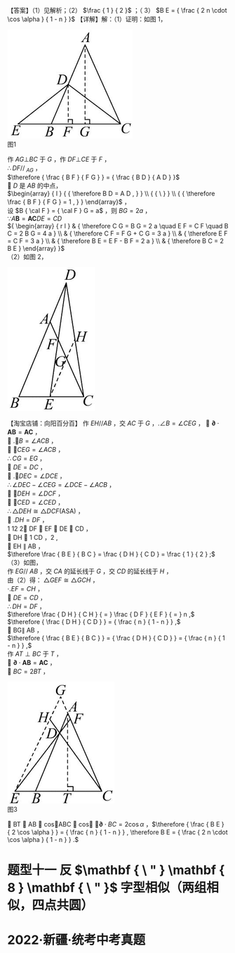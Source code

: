 【答案】（1）见解析；（2） $\frac { 1 } { 2 }$ ；（ 3） $B E = { \frac { 2 n \cdot \cos \alpha } { 1 - n } }$ 【详解】解：（1）证明：如图 1，

![](<../../qs_image_DB/专题1-2_一文吃透相似三角形12个模型·共14类题型（解析版）/7ff64164b42740e720c3993ad07493bf7473d0bebff1d92b4b095a6bc0e28a9a.jpg>)  
图1

作 $A G \bot B C$ 于 $G$ ，作 $D F \bot C E$ 于 $F$ ，  
$\therefore D F / / _ { \mathrm { ~ } A G }$ ，  
$\therefore { \frac { B F } { F G } } = { \frac { B D } { A D } }$   
 $D$ 是 $A B$ 的中点，  
$\begin{array} { l } { { \therefore B D = A D , } } \\ { { \ } } \\ { { \therefore \frac { B F } { F G } = 1 , } } \end{array}$ ，  
设 $B { \cal F } = { \cal F } G = a$ ，则 $B G = 2 a$ ，  
$\because A \mathbf { B } = \mathbf { A } \mathbf { C } D E = C D$   
${ \begin{array} { r l } & { \therefore C G = B G = 2 a \quad E F = C F \quad B C = 2 B G = 4 a } \\ & { \therefore C F = F G + C G = 3 a } \\ & { \therefore E F = C F = 3 a } \\ & { \therefore B E = E F - B F = 2 a } \\ & { \therefore B C = 2 B E } \end{array} }$   
（2）如图 2，

![](<../../qs_image_DB/专题1-2_一文吃透相似三角形12个模型·共14类题型（解析版）/86c133806e4a551d3f9e15d61b871feed7f8a11c8516d2447577ef069840fcd5.jpg>)

【淘宝店铺：向阳百分百】 作 $E H / / A B$ ，交 $A C$ 于 $G$ ，$. \angle B = \angle C E G$ ，
 $\mathbf { \partial } \cdot \mathbf { A } \mathbf { B } = \mathbf { A } \mathbf { C }$ ，  
 $. \angle B = \angle A C B$ ，  
 $\angle C E G = \angle A C B$ ，  
$\therefore C G = E G$ ，  
 $D E = D C$ ，  
 $. \angle D E C = \angle D C E$ ，  
$\therefore \angle D E C - \angle C E G = \angle D C E - \angle A C B$ ，  
 $\angle D E H = \angle D C F$ ，  
 $\angle C E D = \angle C E D$ ，  
$\therefore \triangle D E H { \cong } \triangle D C F ( \mathrm { A S A } )$ ，  
 $. D H = D F$ ，  
1 12 2 DF  EF  DE  CD ，   
 DH  1 CD ，2 ,  
 EH ∥ AB ，  
$\therefore \frac { B E } { B C } = \frac { D H } { C D } = \frac { 1 } { 2 } ;$   
（3）如图，  
作 $E G / / \ A B$ ，交 $C A$ 的延长线于 $G$ ，交 $C D$ 的延长线于 $H$ ，  
由（2）得： $\triangle G E F { \cong } \triangle G C H$ ，  
$\cdot . E F = C H$ ，  
 $D E = C D$ ，  
$\therefore D H = D F$ ，  
$\therefore \frac { D H } { C H } { = } \frac { D F } { E F } { = } n ,$   
$\therefore { \frac { D H } { C D } } = { \frac { n } { 1 - n } } ,$   
 BG∥ AB ，  
$\therefore { \frac { B E } { B C } } = { \frac { D H } { C D } } = { \frac { n } { 1 - n } } ,$   
作 $A T \perp B C$ 于 $T$ ，  
 $\mathbf { \partial } \cdot \mathbf { A } \mathbf { B } = \mathbf { A } \mathbf { C }$ ，  
 $B C = 2 B T$ ，

![](<../../qs_image_DB/专题1-2_一文吃透相似三角形12个模型·共14类题型（解析版）/a47098d2be62b4c2bf41a0bbc6f429e2f609afcb114de1ee8146bf299d00638b.jpg>)  
图3

 BT  AB  cosABC  cos ，$\mathbf { \partial } \cdot B C = 2 \cos \alpha$ ，$\therefore { \frac { B E } { 2 \cos \alpha } } = { \frac { n } { 1 - n } } , \therefore B E = { \frac { 2 n \cdot \cos \alpha } { 1 - n } } .$

# 题型十一 反 $\mathbf { \ " } \mathbf { 8 } \mathbf { \ " }$ 字型相似（两组相似，四点共圆）

# 2022·新疆·统考中考真题
